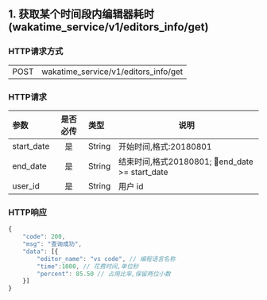 ## 1. 获取某个时间段内编辑器耗时(wakatime_service/v1/editors_info/get)

### HTTP请求方式

<table>
    <tr>
        <td>POST </td>
        <td>wakatime_service/v1/editors_info/get</td>
    </tr>
</table>

### HTTP请求

| 参数       | 是否必传 | 类型   | 说明                                           |
| :--------- | :------: | :----- | ---------------------------------------------- |
| start_date | 是       | String | 开始时间,格式:20180801                         |
| end_date   | 是       | String | 结束时间,格式20180801; end_date >= start_date |
| user_id    | 是       | String | 用户 id                                        |

### HTTP响应

``` javascript
{
    "code": 200,
    "msg": "查询成功",
    "data": [{
        "editor_name": "vs code", // 编程语言名称
        "time":1000, // 花费时间,单位秒
        "percent": 85.50 // 占用比率,保留两位小数
    }]
}
```